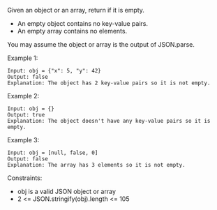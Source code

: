 Given an object or an array, return if it is empty.

- An empty object contains no key-value pairs.
- An empty array contains no elements.

You may assume the object or array is the output of JSON.parse.

Example 1:

```
Input: obj = {"x": 5, "y": 42}
Output: false
Explanation: The object has 2 key-value pairs so it is not empty.
```

Example 2:

```
Input: obj = {}
Output: true
Explanation: The object doesn't have any key-value pairs so it is empty.
```

Example 3:

```
Input: obj = [null, false, 0]
Output: false
Explanation: The array has 3 elements so it is not empty.
```

Constraints:

- obj is a valid JSON object or array
- 2 <= JSON.stringify(obj).length <= 105

